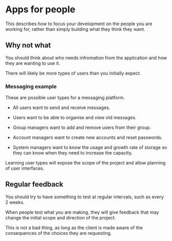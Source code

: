 # Apps for people

This describes how to focus your development on the people you are
working for, rather than simply building what they think they want.


## Why not what

You should think about who needs infromation from the application and
how they are wanting to use it.

There will likely be more types of users than you initially expect.


### Messaging example

These are possible user types for a messaging platform.

- All users want to send and receive messages.

- Users want to be able to organise and view old messages.

- Group managers want to add and remove users from their group.

- Account managers want to create new accounts and reset passwords.

- System managers want to know the usage and growth rate of storage so
  they can know when they need to increase the capacity.

Learning user types will expose the scope of the project and allow
planning of user interfaces.


## Regular feedback

You should try to have something to test at regular intervals, such as
every 2 weeks.

When people test what you are making, they will give feedback that may
change the initial scope and direction of the project.

This is not a bad thing, as long as the client is made aware of the
consequences of the choices they are requesting.
